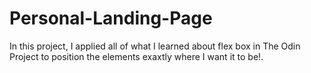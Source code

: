# Personal-Landing-Page
In this project, I applied all of what I learned about flex box in The Odin Project to position the elements exaxtly where I want it to be!. 
